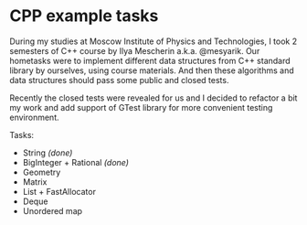 # CPP example tasks

During my studies at Moscow Institute of Physics and Technologies, I took 2 semesters of C++ course by Ilya Mescherin a.k.a. @mesyarik. Our hometasks were to implement different data structures from C++ standard library by ourselves, using course materials. And then these algorithms and data structures should pass some public and closed tests. 

Recently the closed tests were revealed for us and I decided to refactor a bit my work and add support of GTest library for more convenient testing environment.

Tasks:
- String *(done)*
- BigInteger + Rational *(done)*
- Geometry
- Matrix
- List + FastAllocator
- Deque
- Unordered map
